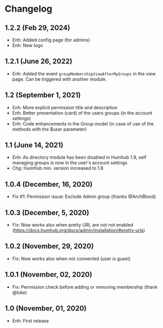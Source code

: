 Changelog
=========

1.2.2 (Feb 29, 2024)
--------------------
- Enh: Added config page (for admins)
- Enh: New logo

1.2.1 (June 26, 2022)
--------------------
- Enh: Added the event `groupMembershipViewAfterMyGroups` in the view page. Can be triggered with another module.

1.2 (September 1, 2021)
--------------------
- Enh: More explicit permission title and description
- Enh: Better presentation (card) of the users groups (in the account settings)
- Enh: Code enhancements in the Group model (in case of use of the methods with the $user parameter)

1.1 (June 14, 2021)
--------------------
- Enh: As directory module has been disabled in Humhub 1.9, self managing groups is now in the user's account settings
- Chg: HumHub min. version increased to 1.8

1.0.4 (December, 16, 2020)
--------------------
- Fix #1: Permission issue: Exclude Admin group (thanks @ArchBlood)

1.0.3 (December, 5, 2020)
--------------------
- Fix: Now works also when pretty URL are not not enabled (https://docs.humhub.org/docs/admin/installation/#pretty-urls)

1.0.2 (November, 29, 2020)
--------------------
- Fix: Now works also when not connected (user is guest)

1.0.1 (November, 02, 2020)
--------------------
- Fix: Permission check before adding or removing membership (thank @luke)

1.0 (November, 01, 2020)
--------------------
- Enh: First release
